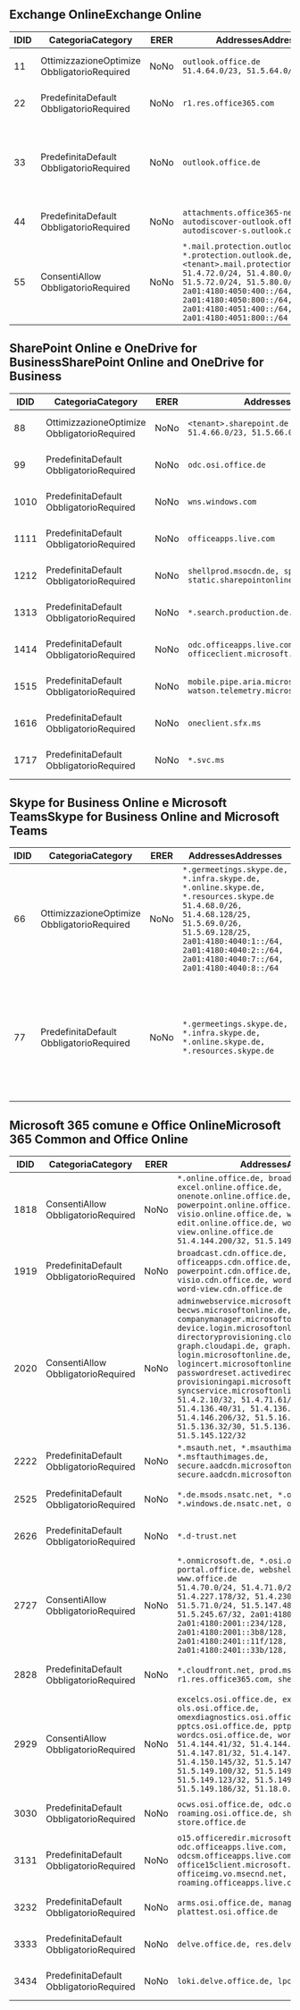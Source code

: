 <!--THIS FILE IS AUTOMATICALLY GENERATED. MANUAL CHANGES WILL BE OVERWRITTEN.-->
<!--Please contact the Office 365 Endpoints team with any questions.-->
<!--Germany endpoints version 2019082800-->
<!--File generated 2019-08-28 11:00:17.5407-->

## <a name="exchange-online"></a><span data-ttu-id="7db06-101">Exchange Online</span><span class="sxs-lookup"><span data-stu-id="7db06-101">Exchange Online</span></span>

<span data-ttu-id="7db06-102">ID</span><span class="sxs-lookup"><span data-stu-id="7db06-102">ID</span></span> | <span data-ttu-id="7db06-103">Categoria</span><span class="sxs-lookup"><span data-stu-id="7db06-103">Category</span></span> | <span data-ttu-id="7db06-104">ER</span><span class="sxs-lookup"><span data-stu-id="7db06-104">ER</span></span> | <span data-ttu-id="7db06-105">Addresses</span><span class="sxs-lookup"><span data-stu-id="7db06-105">Addresses</span></span> | <span data-ttu-id="7db06-106">Porte</span><span class="sxs-lookup"><span data-stu-id="7db06-106">Ports</span></span>
-- | -------------------- | -- | ------------------------------------------------------------------------------------------------------------------------------------------------------------------------------------------------------------------------------------------------------------ | -------------------------------
<span data-ttu-id="7db06-107">1</span><span class="sxs-lookup"><span data-stu-id="7db06-107">1</span></span> | <span data-ttu-id="7db06-108">Ottimizzazione</span><span class="sxs-lookup"><span data-stu-id="7db06-108">Optimize</span></span><BR><span data-ttu-id="7db06-109">Obbligatorio</span><span class="sxs-lookup"><span data-stu-id="7db06-109">Required</span></span> | <span data-ttu-id="7db06-110">No</span><span class="sxs-lookup"><span data-stu-id="7db06-110">No</span></span> | `outlook.office.de`<BR>`51.4.64.0/23, 51.5.64.0/23` | <span data-ttu-id="7db06-111">**TCP:** 443, 80</span><span class="sxs-lookup"><span data-stu-id="7db06-111">**TCP:** 443, 80</span></span>
<span data-ttu-id="7db06-112">2</span><span class="sxs-lookup"><span data-stu-id="7db06-112">2</span></span> | <span data-ttu-id="7db06-113">Predefinita</span><span class="sxs-lookup"><span data-stu-id="7db06-113">Default</span></span><BR><span data-ttu-id="7db06-114">Obbligatorio</span><span class="sxs-lookup"><span data-stu-id="7db06-114">Required</span></span> | <span data-ttu-id="7db06-115">No</span><span class="sxs-lookup"><span data-stu-id="7db06-115">No</span></span> | `r1.res.office365.com` | <span data-ttu-id="7db06-116">**TCP:** 443, 80</span><span class="sxs-lookup"><span data-stu-id="7db06-116">**TCP:** 443, 80</span></span>
<span data-ttu-id="7db06-117">3</span><span class="sxs-lookup"><span data-stu-id="7db06-117">3</span></span> | <span data-ttu-id="7db06-118">Predefinita</span><span class="sxs-lookup"><span data-stu-id="7db06-118">Default</span></span><BR><span data-ttu-id="7db06-119">Obbligatorio</span><span class="sxs-lookup"><span data-stu-id="7db06-119">Required</span></span> | <span data-ttu-id="7db06-120">No</span><span class="sxs-lookup"><span data-stu-id="7db06-120">No</span></span> | `outlook.office.de` | <span data-ttu-id="7db06-121">**TCP:** 143, 25, 587, 993, 995</span><span class="sxs-lookup"><span data-stu-id="7db06-121">**TCP:** 143, 25, 587, 993, 995</span></span>
<span data-ttu-id="7db06-122">4</span><span class="sxs-lookup"><span data-stu-id="7db06-122">4</span></span> | <span data-ttu-id="7db06-123">Predefinita</span><span class="sxs-lookup"><span data-stu-id="7db06-123">Default</span></span><BR><span data-ttu-id="7db06-124">Obbligatorio</span><span class="sxs-lookup"><span data-stu-id="7db06-124">Required</span></span> | <span data-ttu-id="7db06-125">No</span><span class="sxs-lookup"><span data-stu-id="7db06-125">No</span></span> | `attachments.office365-net.de, autodiscover-outlook.office.de, autodiscover-s.outlook.de` | <span data-ttu-id="7db06-126">**TCP:** 443, 80</span><span class="sxs-lookup"><span data-stu-id="7db06-126">**TCP:** 443, 80</span></span>
<span data-ttu-id="7db06-127">5</span><span class="sxs-lookup"><span data-stu-id="7db06-127">5</span></span> | <span data-ttu-id="7db06-128">Consenti</span><span class="sxs-lookup"><span data-stu-id="7db06-128">Allow</span></span><BR><span data-ttu-id="7db06-129">Obbligatorio</span><span class="sxs-lookup"><span data-stu-id="7db06-129">Required</span></span> | <span data-ttu-id="7db06-130">No</span><span class="sxs-lookup"><span data-stu-id="7db06-130">No</span></span> | `*.mail.protection.outlook.de, *.protection.outlook.de, <tenant>.mail.protection.outlook.de`<BR>`51.4.72.0/24, 51.4.80.0/27, 51.5.72.0/24, 51.5.80.0/27, 2a01:4180:4050:400::/64, 2a01:4180:4050:800::/64, 2a01:4180:4051:400::/64, 2a01:4180:4051:800::/64` | <span data-ttu-id="7db06-131">**TCP:** 25, 443</span><span class="sxs-lookup"><span data-stu-id="7db06-131">**TCP:** 25, 443</span></span>

## <a name="sharepoint-online-and-onedrive-for-business"></a><span data-ttu-id="7db06-132">SharePoint Online e OneDrive for Business</span><span class="sxs-lookup"><span data-stu-id="7db06-132">SharePoint Online and OneDrive for Business</span></span>

<span data-ttu-id="7db06-133">ID</span><span class="sxs-lookup"><span data-stu-id="7db06-133">ID</span></span> | <span data-ttu-id="7db06-134">Categoria</span><span class="sxs-lookup"><span data-stu-id="7db06-134">Category</span></span> | <span data-ttu-id="7db06-135">ER</span><span class="sxs-lookup"><span data-stu-id="7db06-135">ER</span></span> | <span data-ttu-id="7db06-136">Addresses</span><span class="sxs-lookup"><span data-stu-id="7db06-136">Addresses</span></span> | <span data-ttu-id="7db06-137">Porte</span><span class="sxs-lookup"><span data-stu-id="7db06-137">Ports</span></span>
-- | -------------------- | -- | ------------------------------------------------------------------------------ | ----------------
<span data-ttu-id="7db06-138">8</span><span class="sxs-lookup"><span data-stu-id="7db06-138">8</span></span> | <span data-ttu-id="7db06-139">Ottimizzazione</span><span class="sxs-lookup"><span data-stu-id="7db06-139">Optimize</span></span><BR><span data-ttu-id="7db06-140">Obbligatorio</span><span class="sxs-lookup"><span data-stu-id="7db06-140">Required</span></span> | <span data-ttu-id="7db06-141">No</span><span class="sxs-lookup"><span data-stu-id="7db06-141">No</span></span> | `<tenant>.sharepoint.de`<BR>`51.4.66.0/23, 51.5.66.0/23` | <span data-ttu-id="7db06-142">**TCP:** 443, 80</span><span class="sxs-lookup"><span data-stu-id="7db06-142">**TCP:** 443, 80</span></span>
<span data-ttu-id="7db06-143">9</span><span class="sxs-lookup"><span data-stu-id="7db06-143">9</span></span> | <span data-ttu-id="7db06-144">Predefinita</span><span class="sxs-lookup"><span data-stu-id="7db06-144">Default</span></span><BR><span data-ttu-id="7db06-145">Obbligatorio</span><span class="sxs-lookup"><span data-stu-id="7db06-145">Required</span></span> | <span data-ttu-id="7db06-146">No</span><span class="sxs-lookup"><span data-stu-id="7db06-146">No</span></span> | `odc.osi.office.de` | <span data-ttu-id="7db06-147">**TCP:** 443, 80</span><span class="sxs-lookup"><span data-stu-id="7db06-147">**TCP:** 443, 80</span></span>
<span data-ttu-id="7db06-148">10</span><span class="sxs-lookup"><span data-stu-id="7db06-148">10</span></span> | <span data-ttu-id="7db06-149">Predefinita</span><span class="sxs-lookup"><span data-stu-id="7db06-149">Default</span></span><BR><span data-ttu-id="7db06-150">Obbligatorio</span><span class="sxs-lookup"><span data-stu-id="7db06-150">Required</span></span> | <span data-ttu-id="7db06-151">No</span><span class="sxs-lookup"><span data-stu-id="7db06-151">No</span></span> | `wns.windows.com` | <span data-ttu-id="7db06-152">**TCP:** 443, 80</span><span class="sxs-lookup"><span data-stu-id="7db06-152">**TCP:** 443, 80</span></span>
<span data-ttu-id="7db06-153">11</span><span class="sxs-lookup"><span data-stu-id="7db06-153">11</span></span> | <span data-ttu-id="7db06-154">Predefinita</span><span class="sxs-lookup"><span data-stu-id="7db06-154">Default</span></span><BR><span data-ttu-id="7db06-155">Obbligatorio</span><span class="sxs-lookup"><span data-stu-id="7db06-155">Required</span></span> | <span data-ttu-id="7db06-156">No</span><span class="sxs-lookup"><span data-stu-id="7db06-156">No</span></span> | `officeapps.live.com` | <span data-ttu-id="7db06-157">**TCP:** 443, 80</span><span class="sxs-lookup"><span data-stu-id="7db06-157">**TCP:** 443, 80</span></span>
<span data-ttu-id="7db06-158">12</span><span class="sxs-lookup"><span data-stu-id="7db06-158">12</span></span> | <span data-ttu-id="7db06-159">Predefinita</span><span class="sxs-lookup"><span data-stu-id="7db06-159">Default</span></span><BR><span data-ttu-id="7db06-160">Obbligatorio</span><span class="sxs-lookup"><span data-stu-id="7db06-160">Required</span></span> | <span data-ttu-id="7db06-161">No</span><span class="sxs-lookup"><span data-stu-id="7db06-161">No</span></span> | `shellprod.msocdn.de, spoprod-a.akamaihd.net, static.sharepointonline.com` | <span data-ttu-id="7db06-162">**TCP:** 443, 80</span><span class="sxs-lookup"><span data-stu-id="7db06-162">**TCP:** 443, 80</span></span>
<span data-ttu-id="7db06-163">13</span><span class="sxs-lookup"><span data-stu-id="7db06-163">13</span></span> | <span data-ttu-id="7db06-164">Predefinita</span><span class="sxs-lookup"><span data-stu-id="7db06-164">Default</span></span><BR><span data-ttu-id="7db06-165">Obbligatorio</span><span class="sxs-lookup"><span data-stu-id="7db06-165">Required</span></span> | <span data-ttu-id="7db06-166">No</span><span class="sxs-lookup"><span data-stu-id="7db06-166">No</span></span> | `*.search.production.de.azuretrafficmanager.de` | <span data-ttu-id="7db06-167">**TCP:** 443</span><span class="sxs-lookup"><span data-stu-id="7db06-167">**TCP:** 443</span></span>
<span data-ttu-id="7db06-168">14</span><span class="sxs-lookup"><span data-stu-id="7db06-168">14</span></span> | <span data-ttu-id="7db06-169">Predefinita</span><span class="sxs-lookup"><span data-stu-id="7db06-169">Default</span></span><BR><span data-ttu-id="7db06-170">Obbligatorio</span><span class="sxs-lookup"><span data-stu-id="7db06-170">Required</span></span> | <span data-ttu-id="7db06-171">No</span><span class="sxs-lookup"><span data-stu-id="7db06-171">No</span></span> | `odc.officeapps.live.com, officeclient.microsoft.com` | <span data-ttu-id="7db06-172">**TCP:** 443, 80</span><span class="sxs-lookup"><span data-stu-id="7db06-172">**TCP:** 443, 80</span></span>
<span data-ttu-id="7db06-173">15</span><span class="sxs-lookup"><span data-stu-id="7db06-173">15</span></span> | <span data-ttu-id="7db06-174">Predefinita</span><span class="sxs-lookup"><span data-stu-id="7db06-174">Default</span></span><BR><span data-ttu-id="7db06-175">Obbligatorio</span><span class="sxs-lookup"><span data-stu-id="7db06-175">Required</span></span> | <span data-ttu-id="7db06-176">No</span><span class="sxs-lookup"><span data-stu-id="7db06-176">No</span></span> | `mobile.pipe.aria.microsoft.com, ssw.live.com, watson.telemetry.microsoft.com` | <span data-ttu-id="7db06-177">**TCP:** 443, 80</span><span class="sxs-lookup"><span data-stu-id="7db06-177">**TCP:** 443, 80</span></span>
<span data-ttu-id="7db06-178">16</span><span class="sxs-lookup"><span data-stu-id="7db06-178">16</span></span> | <span data-ttu-id="7db06-179">Predefinita</span><span class="sxs-lookup"><span data-stu-id="7db06-179">Default</span></span><BR><span data-ttu-id="7db06-180">Obbligatorio</span><span class="sxs-lookup"><span data-stu-id="7db06-180">Required</span></span> | <span data-ttu-id="7db06-181">No</span><span class="sxs-lookup"><span data-stu-id="7db06-181">No</span></span> | `oneclient.sfx.ms` | <span data-ttu-id="7db06-182">**TCP:** 443, 80</span><span class="sxs-lookup"><span data-stu-id="7db06-182">**TCP:** 443, 80</span></span>
<span data-ttu-id="7db06-183">17</span><span class="sxs-lookup"><span data-stu-id="7db06-183">17</span></span> | <span data-ttu-id="7db06-184">Predefinita</span><span class="sxs-lookup"><span data-stu-id="7db06-184">Default</span></span><BR><span data-ttu-id="7db06-185">Obbligatorio</span><span class="sxs-lookup"><span data-stu-id="7db06-185">Required</span></span> | <span data-ttu-id="7db06-186">No</span><span class="sxs-lookup"><span data-stu-id="7db06-186">No</span></span> | `*.svc.ms` | <span data-ttu-id="7db06-187">**TCP:** 443, 80</span><span class="sxs-lookup"><span data-stu-id="7db06-187">**TCP:** 443, 80</span></span>

## <a name="skype-for-business-online-and-microsoft-teams"></a><span data-ttu-id="7db06-188">Skype for Business Online e Microsoft Teams</span><span class="sxs-lookup"><span data-stu-id="7db06-188">Skype for Business Online and Microsoft Teams</span></span>

<span data-ttu-id="7db06-189">ID</span><span class="sxs-lookup"><span data-stu-id="7db06-189">ID</span></span> | <span data-ttu-id="7db06-190">Categoria</span><span class="sxs-lookup"><span data-stu-id="7db06-190">Category</span></span> | <span data-ttu-id="7db06-191">ER</span><span class="sxs-lookup"><span data-stu-id="7db06-191">ER</span></span> | <span data-ttu-id="7db06-192">Addresses</span><span class="sxs-lookup"><span data-stu-id="7db06-192">Addresses</span></span> | <span data-ttu-id="7db06-193">Porte</span><span class="sxs-lookup"><span data-stu-id="7db06-193">Ports</span></span>
-- | -------------------- | -- | ----------------------------------------------------------------------------------------------------------------------------------------------------------------------------------------------------------------------------------------------- | --------------------------------------------------
<span data-ttu-id="7db06-194">6</span><span class="sxs-lookup"><span data-stu-id="7db06-194">6</span></span> | <span data-ttu-id="7db06-195">Ottimizzazione</span><span class="sxs-lookup"><span data-stu-id="7db06-195">Optimize</span></span><BR><span data-ttu-id="7db06-196">Obbligatorio</span><span class="sxs-lookup"><span data-stu-id="7db06-196">Required</span></span> | <span data-ttu-id="7db06-197">No</span><span class="sxs-lookup"><span data-stu-id="7db06-197">No</span></span> | `*.germeetings.skype.de, *.infra.skype.de, *.online.skype.de, *.resources.skype.de`<BR>`51.4.68.0/26, 51.4.68.128/25, 51.5.69.0/26, 51.5.69.128/25, 2a01:4180:4040:1::/64, 2a01:4180:4040:2::/64, 2a01:4180:4040:7::/64, 2a01:4180:4040:8::/64` | <span data-ttu-id="7db06-198">**TCP:** 443, 80</span><span class="sxs-lookup"><span data-stu-id="7db06-198">**TCP:** 443, 80</span></span><BR><span data-ttu-id="7db06-199">**UDP:** 3478</span><span class="sxs-lookup"><span data-stu-id="7db06-199">**UDP:** 3478</span></span>
<span data-ttu-id="7db06-200">7</span><span class="sxs-lookup"><span data-stu-id="7db06-200">7</span></span> | <span data-ttu-id="7db06-201">Predefinita</span><span class="sxs-lookup"><span data-stu-id="7db06-201">Default</span></span><BR><span data-ttu-id="7db06-202">Obbligatorio</span><span class="sxs-lookup"><span data-stu-id="7db06-202">Required</span></span> | <span data-ttu-id="7db06-203">No</span><span class="sxs-lookup"><span data-stu-id="7db06-203">No</span></span> | `*.germeetings.skype.de, *.infra.skype.de, *.online.skype.de, *.resources.skype.de` | <span data-ttu-id="7db06-204">**TCP:** 5061, 50000-59999</span><span class="sxs-lookup"><span data-stu-id="7db06-204">**TCP:** 5061, 50000-59999</span></span><BR><span data-ttu-id="7db06-205">**UDP:** 50000-59999</span><span class="sxs-lookup"><span data-stu-id="7db06-205">**UDP:** 50000-59999</span></span>

## <a name="microsoft-365-common-and-office-online"></a><span data-ttu-id="7db06-206">Microsoft 365 comune e Office Online</span><span class="sxs-lookup"><span data-stu-id="7db06-206">Microsoft 365 Common and Office Online</span></span>

<span data-ttu-id="7db06-207">ID</span><span class="sxs-lookup"><span data-stu-id="7db06-207">ID</span></span> | <span data-ttu-id="7db06-208">Categoria</span><span class="sxs-lookup"><span data-stu-id="7db06-208">Category</span></span> | <span data-ttu-id="7db06-209">ER</span><span class="sxs-lookup"><span data-stu-id="7db06-209">ER</span></span> | <span data-ttu-id="7db06-210">Addresses</span><span class="sxs-lookup"><span data-stu-id="7db06-210">Addresses</span></span> | <span data-ttu-id="7db06-211">Porte</span><span class="sxs-lookup"><span data-stu-id="7db06-211">Ports</span></span>
-- | ------------------- | -- | -------------------------------------------------------------------------------------------------------------------------------------------------------------------------------------------------------------------------------------------------------------------------------------------------------------------------------------------------------------------------------------------------------------------------------------------------------------------------------------------------------------------------------------------------------------------------------------------------------------------------- | ----------------
<span data-ttu-id="7db06-212">18</span><span class="sxs-lookup"><span data-stu-id="7db06-212">18</span></span> | <span data-ttu-id="7db06-213">Consenti</span><span class="sxs-lookup"><span data-stu-id="7db06-213">Allow</span></span><BR><span data-ttu-id="7db06-214">Obbligatorio</span><span class="sxs-lookup"><span data-stu-id="7db06-214">Required</span></span> | <span data-ttu-id="7db06-215">No</span><span class="sxs-lookup"><span data-stu-id="7db06-215">No</span></span> | `*.online.office.de, broadcast.online.office.de, excel.online.office.de, onenote.online.office.de, powerpoint.online.office.de, visio.online.office.de, word-edit.online.office.de, word-view.online.office.de`<BR>`51.4.144.200/32, 51.5.149.3/32, 51.18.16.0/23` | <span data-ttu-id="7db06-216">**TCP:** 443</span><span class="sxs-lookup"><span data-stu-id="7db06-216">**TCP:** 443</span></span>
<span data-ttu-id="7db06-217">19</span><span class="sxs-lookup"><span data-stu-id="7db06-217">19</span></span> | <span data-ttu-id="7db06-218">Predefinita</span><span class="sxs-lookup"><span data-stu-id="7db06-218">Default</span></span><BR><span data-ttu-id="7db06-219">Obbligatorio</span><span class="sxs-lookup"><span data-stu-id="7db06-219">Required</span></span> | <span data-ttu-id="7db06-220">No</span><span class="sxs-lookup"><span data-stu-id="7db06-220">No</span></span> | `broadcast.cdn.office.de, excel.cdn.office.de, officeapps.cdn.office.de, onenote.cdn.office.de, powerpoint.cdn.office.de, view.cdn.office.de, visio.cdn.office.de, word-edit.cdn.office.de, word-view.cdn.office.de` | <span data-ttu-id="7db06-221">**TCP:** 443</span><span class="sxs-lookup"><span data-stu-id="7db06-221">**TCP:** 443</span></span>
<span data-ttu-id="7db06-222">20</span><span class="sxs-lookup"><span data-stu-id="7db06-222">20</span></span> | <span data-ttu-id="7db06-223">Consenti</span><span class="sxs-lookup"><span data-stu-id="7db06-223">Allow</span></span><BR><span data-ttu-id="7db06-224">Obbligatorio</span><span class="sxs-lookup"><span data-stu-id="7db06-224">Required</span></span> | <span data-ttu-id="7db06-225">No</span><span class="sxs-lookup"><span data-stu-id="7db06-225">No</span></span> | `adminwebservice.microsoftonline.de, becws.microsoftonline.de, companymanager.microsoftonline.de, device.login.microsoftonline.de, directoryprovisioning.cloudapi.de, graph.cloudapi.de, graph.microsoft.de, login.microsoftonline.de, logincert.microsoftonline.de, pas.cloudapi.de, passwordreset.activedirectory.microsoftazure.de, provisioningapi.microsoftonline.de, syncservice.microsoftonline.de`<BR>`51.4.2.10/32, 51.4.71.61/32, 51.4.136.38/31, 51.4.136.40/31, 51.4.136.42/32, 51.4.146.38/32, 51.4.146.206/32, 51.5.16.7/32, 51.5.71.22/32, 51.5.136.32/30, 51.5.136.36/32, 51.5.145.29/32, 51.5.145.122/32` | <span data-ttu-id="7db06-226">**TCP:** 443, 80</span><span class="sxs-lookup"><span data-stu-id="7db06-226">**TCP:** 443, 80</span></span>
<span data-ttu-id="7db06-227">22</span><span class="sxs-lookup"><span data-stu-id="7db06-227">22</span></span> | <span data-ttu-id="7db06-228">Predefinita</span><span class="sxs-lookup"><span data-stu-id="7db06-228">Default</span></span><BR><span data-ttu-id="7db06-229">Obbligatorio</span><span class="sxs-lookup"><span data-stu-id="7db06-229">Required</span></span> | <span data-ttu-id="7db06-230">No</span><span class="sxs-lookup"><span data-stu-id="7db06-230">No</span></span> | `*.msauth.net, *.msauthimages.de, *.msftauth.net, *.msftauthimages.de, secure.aadcdn.microsoftonline-p.com, secure.aadcdn.microsoftonline-p.de` | <span data-ttu-id="7db06-231">**TCP:** 443, 80</span><span class="sxs-lookup"><span data-stu-id="7db06-231">**TCP:** 443, 80</span></span>
<span data-ttu-id="7db06-232">25</span><span class="sxs-lookup"><span data-stu-id="7db06-232">25</span></span> | <span data-ttu-id="7db06-233">Predefinita</span><span class="sxs-lookup"><span data-stu-id="7db06-233">Default</span></span><BR><span data-ttu-id="7db06-234">Obbligatorio</span><span class="sxs-lookup"><span data-stu-id="7db06-234">Required</span></span> | <span data-ttu-id="7db06-235">No</span><span class="sxs-lookup"><span data-stu-id="7db06-235">No</span></span> | `*.de.msods.nsatc.net, *.office.de.akadns.net, *.windows.de.nsatc.net, officehome.msocdn.de` | <span data-ttu-id="7db06-236">**TCP:** 443, 80</span><span class="sxs-lookup"><span data-stu-id="7db06-236">**TCP:** 443, 80</span></span>
<span data-ttu-id="7db06-237">26</span><span class="sxs-lookup"><span data-stu-id="7db06-237">26</span></span> | <span data-ttu-id="7db06-238">Predefinita</span><span class="sxs-lookup"><span data-stu-id="7db06-238">Default</span></span><BR><span data-ttu-id="7db06-239">Obbligatorio</span><span class="sxs-lookup"><span data-stu-id="7db06-239">Required</span></span> | <span data-ttu-id="7db06-240">No</span><span class="sxs-lookup"><span data-stu-id="7db06-240">No</span></span> | `*.d-trust.net` | <span data-ttu-id="7db06-241">**TCP:** 443, 80</span><span class="sxs-lookup"><span data-stu-id="7db06-241">**TCP:** 443, 80</span></span>
<span data-ttu-id="7db06-242">27</span><span class="sxs-lookup"><span data-stu-id="7db06-242">27</span></span> | <span data-ttu-id="7db06-243">Consenti</span><span class="sxs-lookup"><span data-stu-id="7db06-243">Allow</span></span><BR><span data-ttu-id="7db06-244">Obbligatorio</span><span class="sxs-lookup"><span data-stu-id="7db06-244">Required</span></span> | <span data-ttu-id="7db06-245">No</span><span class="sxs-lookup"><span data-stu-id="7db06-245">No</span></span> | `*.onmicrosoft.de, *.osi.office.de, office.de, portal.office.de, webshell.suite.office.de, www.office.de`<BR>`51.4.70.0/24, 51.4.71.0/24, 51.4.226.115/32, 51.4.227.178/32, 51.4.230.178/32, 51.5.70.0/24, 51.5.71.0/24, 51.5.147.48/32, 51.5.242.163/32, 51.5.245.67/32, 2a01:4180:2001::92/128, 2a01:4180:2001::234/128, 2a01:4180:2001::3b8/128, 2a01:4180:2401::11f/128, 2a01:4180:2401::33b/128, 2a01:4180:2401::55b/128` | <span data-ttu-id="7db06-246">**TCP:** 443, 80</span><span class="sxs-lookup"><span data-stu-id="7db06-246">**TCP:** 443, 80</span></span>
<span data-ttu-id="7db06-247">28</span><span class="sxs-lookup"><span data-stu-id="7db06-247">28</span></span> | <span data-ttu-id="7db06-248">Predefinita</span><span class="sxs-lookup"><span data-stu-id="7db06-248">Default</span></span><BR><span data-ttu-id="7db06-249">Obbligatorio</span><span class="sxs-lookup"><span data-stu-id="7db06-249">Required</span></span> | <span data-ttu-id="7db06-250">No</span><span class="sxs-lookup"><span data-stu-id="7db06-250">No</span></span> | `*.cloudfront.net, prod.msocdn.de, r1.res.office365.com, shellprod.msocdn.de` | <span data-ttu-id="7db06-251">**TCP:** 443, 80</span><span class="sxs-lookup"><span data-stu-id="7db06-251">**TCP:** 443, 80</span></span>
<span data-ttu-id="7db06-252">29</span><span class="sxs-lookup"><span data-stu-id="7db06-252">29</span></span> | <span data-ttu-id="7db06-253">Consenti</span><span class="sxs-lookup"><span data-stu-id="7db06-253">Allow</span></span><BR><span data-ttu-id="7db06-254">Obbligatorio</span><span class="sxs-lookup"><span data-stu-id="7db06-254">Required</span></span> | <span data-ttu-id="7db06-255">No</span><span class="sxs-lookup"><span data-stu-id="7db06-255">No</span></span> | `excelcs.osi.office.de, excelps.osi.office.de, ols.osi.office.de, omexdiagnostics.osi.office.de, pptcs.osi.office.de, pptps.osi.office.de, wordcs.osi.office.de, wordps.osi.office.de`<BR>`51.4.144.41/32, 51.4.144.174/32, 51.4.145.38/32, 51.4.147.81/32, 51.4.147.233/32, 51.4.148.12/32, 51.4.150.145/32, 51.5.147.242/32, 51.5.149.100/32, 51.5.149.119/32, 51.5.149.123/32, 51.5.149.180/32, 51.5.149.186/32, 51.18.0.0/21` | <span data-ttu-id="7db06-256">**TCP:** 443, 80</span><span class="sxs-lookup"><span data-stu-id="7db06-256">**TCP:** 443, 80</span></span>
<span data-ttu-id="7db06-257">30</span><span class="sxs-lookup"><span data-stu-id="7db06-257">30</span></span> | <span data-ttu-id="7db06-258">Predefinita</span><span class="sxs-lookup"><span data-stu-id="7db06-258">Default</span></span><BR><span data-ttu-id="7db06-259">Obbligatorio</span><span class="sxs-lookup"><span data-stu-id="7db06-259">Required</span></span> | <span data-ttu-id="7db06-260">No</span><span class="sxs-lookup"><span data-stu-id="7db06-260">No</span></span> | `ocws.osi.office.de, odc.osi.office.de, roaming.osi.office.de, sharepoint.de, store.office.de` | <span data-ttu-id="7db06-261">**TCP:** 443, 80</span><span class="sxs-lookup"><span data-stu-id="7db06-261">**TCP:** 443, 80</span></span>
<span data-ttu-id="7db06-262">31</span><span class="sxs-lookup"><span data-stu-id="7db06-262">31</span></span> | <span data-ttu-id="7db06-263">Predefinita</span><span class="sxs-lookup"><span data-stu-id="7db06-263">Default</span></span><BR><span data-ttu-id="7db06-264">Obbligatorio</span><span class="sxs-lookup"><span data-stu-id="7db06-264">Required</span></span> | <span data-ttu-id="7db06-265">No</span><span class="sxs-lookup"><span data-stu-id="7db06-265">No</span></span> | `o15.officeredir.microsoft.com, odc.officeapps.live.com, odcsm.officeapps.live.com, office.microsoft.com, office15client.microsoft.com, officeimg.vo.msecnd.net, roaming.officeapps.live.com` | <span data-ttu-id="7db06-266">**TCP:** 443, 80</span><span class="sxs-lookup"><span data-stu-id="7db06-266">**TCP:** 443, 80</span></span>
<span data-ttu-id="7db06-267">32</span><span class="sxs-lookup"><span data-stu-id="7db06-267">32</span></span> | <span data-ttu-id="7db06-268">Predefinita</span><span class="sxs-lookup"><span data-stu-id="7db06-268">Default</span></span><BR><span data-ttu-id="7db06-269">Obbligatorio</span><span class="sxs-lookup"><span data-stu-id="7db06-269">Required</span></span> | <span data-ttu-id="7db06-270">No</span><span class="sxs-lookup"><span data-stu-id="7db06-270">No</span></span> | `arms.osi.office.de, manage.osi.office.de, plattest.osi.office.de` | <span data-ttu-id="7db06-271">**TCP:** 443, 80</span><span class="sxs-lookup"><span data-stu-id="7db06-271">**TCP:** 443, 80</span></span>
<span data-ttu-id="7db06-272">33</span><span class="sxs-lookup"><span data-stu-id="7db06-272">33</span></span> | <span data-ttu-id="7db06-273">Predefinita</span><span class="sxs-lookup"><span data-stu-id="7db06-273">Default</span></span><BR><span data-ttu-id="7db06-274">Obbligatorio</span><span class="sxs-lookup"><span data-stu-id="7db06-274">Required</span></span> | <span data-ttu-id="7db06-275">No</span><span class="sxs-lookup"><span data-stu-id="7db06-275">No</span></span> | `delve.office.de, res.delve.office.com` | <span data-ttu-id="7db06-276">**TCP:** 443</span><span class="sxs-lookup"><span data-stu-id="7db06-276">**TCP:** 443</span></span>
<span data-ttu-id="7db06-277">34</span><span class="sxs-lookup"><span data-stu-id="7db06-277">34</span></span> | <span data-ttu-id="7db06-278">Predefinita</span><span class="sxs-lookup"><span data-stu-id="7db06-278">Default</span></span><BR><span data-ttu-id="7db06-279">Obbligatorio</span><span class="sxs-lookup"><span data-stu-id="7db06-279">Required</span></span> | <span data-ttu-id="7db06-280">No</span><span class="sxs-lookup"><span data-stu-id="7db06-280">No</span></span> | `loki.delve.office.de, lpcres.delve.office.com` | <span data-ttu-id="7db06-281">**TCP:** 443</span><span class="sxs-lookup"><span data-stu-id="7db06-281">**TCP:** 443</span></span>
